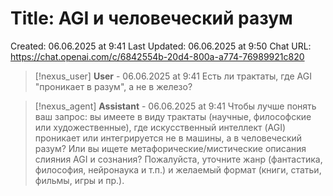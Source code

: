 # Title: AGI и человеческий разум

Created: 06.06.2025 at 9:41
Last Updated: 06.06.2025 at 9:50
Chat URL: https://chat.openai.com/c/6842554b-20d4-800a-a774-76989921c820


>[!nexus_user] **User** - 06.06.2025 at 9:41
> Есть ли трактаты, где AGI "проникает в разум", а не в железо?
<!-- UID: 9d652e13-3869-4de9-83dd-8fcaa21c0480 -->




>[!nexus_agent] **Assistant** - 06.06.2025 at 9:41
> Чтобы лучше понять ваш запрос: вы имеете в виду трактаты (научные, философские или художественные), где искусственный интеллект (AGI) проникает или интегрируется не в машины, а в человеческий разум? Или вы ищете метафорические/мистические описания слияния AGI и сознания? Пожалуйста, уточните жанр (фантастика, философия, нейронаука и т.п.) и желаемый формат (книги, статьи, фильмы, игры и пр.).
<!-- UID: ec89c996-6d74-4a7a-8a14-0482ae166a74 -->